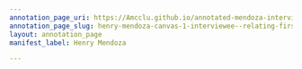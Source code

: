 ```yaml
---
annotation_page_uri: https://Amcclu.github.io/annotated-mendoza-interview/annotations/henry-mendoza-canvas-1-interviewee--relating-firsthand-experience--laughter--contextualizing--tone-change.json
annotation_page_slug: henry-mendoza-canvas-1-interviewee--relating-firsthand-experience--laughter--contextualizing--tone-change
layout: annotation_page
manifest_label: Henry Mendoza

---
```

